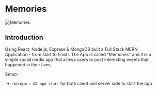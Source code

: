 # Memories

![Memories](https://i.ibb.co/0Z0h7gJ/screenshot-memories-akbar.jpg)

## Introduction

Using React, Node.js, Express & MongoDB built a Full Stack MERN Application - from start to finish. The App is called "Memories" and it is a simple social media app that allows users to post interesting events that happened in their lives.

Setup:
- run ```npm i && npm start``` for both client and server side to start the app
